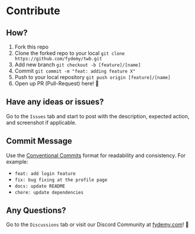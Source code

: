 # Contribute

## How?

1. Fork this repo
2. Clone the forked repo to your local
   `git clone https://github.com/fydemy/twb.git`
3. Add new branch
   `git checkout -b [feature]/[name]`
4. Commit
   `git commit -m "feat: adding feature X"`
5. Push to your local repository
   `git push origin [feature]/[name]`
6. Open up PR (Pull-Request) here! 🚀

## Have any ideas or issues?

Go to the `Issues` tab and start to post with the description, expected action, and screenshot if applicable.

## Commit Message

Use the [Conventional Commits](https://www.conventionalcommits.org/en/v1.0.0/) format for readability and consistency. For example:

- `feat: add login feature`
- `fix: bug fixing at the profile page`
- `docs: update README`
- `chore: update dependencies`

## Any Questions?

Go to the `Discussions` tab or visit our Discord Community at [fydemy.com](https://fydemy.com)! 🚀

